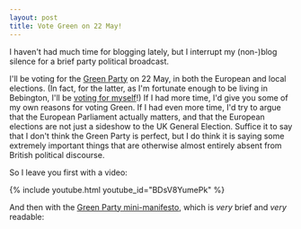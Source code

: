 ```yaml
---
layout: post
title: Vote Green on 22 May!
---
```

I haven't had much time for blogging lately, but I interrupt my (non-)blog silence for a brief party political broadcast.

I'll be voting for the [Green Party](http://greenparty.org.uk/) on 22 May, in both the European and local elections. (In fact, for the latter, as I'm fortunate enough to be living in Bebington, I'll be [voting for myself](http://www.wirralgreenparty.org.uk/)!) If I had more time, I'd give you some of my own reasons for voting Green. If I had even more time, I'd try to argue that the European Parliament actually matters, and that the European elections are not just a sideshow to the UK General Election. Suffice it to say that I don't think the Green Party is perfect, but I do think it is saying some extremely important things that are otherwise almost entirely absent from British political discourse.

So I leave you first with a video:

{% include youtube.html youtube_id="BDsV8YumePk" %}

And then with the [Green Party mini-manifesto](http://issuu.com/lifework/docs/minimaniissuu?e=7496317/7612527), which is _very_ brief and _very_ readable:

<div data-configid="0/7633530" style="width: 525px; height: 263px;" class="issuuembed"></div><script type="text/javascript" src="//e.issuu.com/embed.js" async="true"></script>
